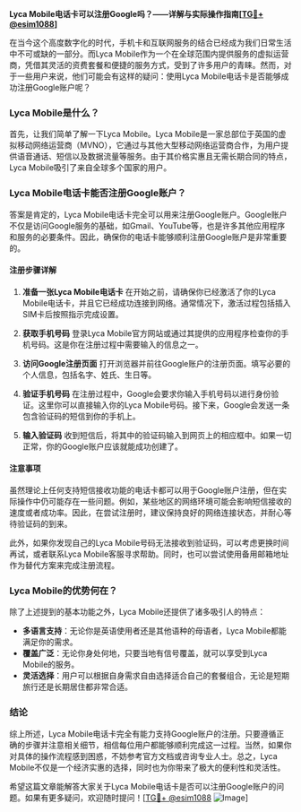**Lyca Mobile电话卡可以注册Google吗？——详解与实际操作指南[[TG💪+ @esim1088](https://t.me/s/esim1088)]**

在当今这个高度数字化的时代，手机卡和互联网服务的结合已经成为我们日常生活中不可或缺的一部分。而Lyca Mobile作为一个在全球范围内提供服务的虚拟运营商，凭借其灵活的资费套餐和便捷的服务方式，受到了许多用户的青睐。然而，对于一些用户来说，他们可能会有这样的疑问：使用Lyca Mobile电话卡是否能够成功注册Google账户呢？

### Lyca Mobile是什么？

首先，让我们简单了解一下Lyca Mobile。Lyca Mobile是一家总部位于英国的虚拟移动网络运营商（MVNO），它通过与其他大型移动网络运营商合作，为用户提供语音通话、短信以及数据流量等服务。由于其价格实惠且无需长期合同的特点，Lyca Mobile吸引了来自全球多个国家的用户。

### Lyca Mobile电话卡能否注册Google账户？

答案是肯定的，Lyca Mobile电话卡完全可以用来注册Google账户。Google账户不仅是访问Google服务的基础，如Gmail、YouTube等，也是许多其他应用程序和服务的必要条件。因此，确保你的电话卡能够顺利注册Google账户是非常重要的。

#### 注册步骤详解

1. **准备一张Lyca Mobile电话卡**
   在开始之前，请确保你已经激活了你的Lyca Mobile电话卡，并且它已经成功连接到网络。通常情况下，激活过程包括插入SIM卡后按照指示完成设置。

2. **获取手机号码**
   登录Lyca Mobile官方网站或通过其提供的应用程序检查你的手机号码。这是你在注册过程中需要输入的信息之一。

3. **访问Google注册页面**
   打开浏览器并前往Google账户的注册页面。填写必要的个人信息，包括名字、姓氏、生日等。

4. **验证手机号码**
   在注册过程中，Google会要求你输入手机号码以进行身份验证。这里你可以直接输入你的Lyca Mobile号码。接下来，Google会发送一条包含验证码的短信到你的手机上。

5. **输入验证码**
   收到短信后，将其中的验证码输入到网页上的相应框中。如果一切正常，你的Google账户应该就能成功创建了。

#### 注意事项

虽然理论上任何支持短信接收功能的电话卡都可以用于Google账户注册，但在实际操作中仍可能存在一些问题。例如，某些地区的网络环境可能会影响短信接收的速度或者成功率。因此，在尝试注册时，建议保持良好的网络连接状态，并耐心等待验证码的到来。

此外，如果你发现自己的Lyca Mobile号码无法接收到验证码，可以考虑更换时间再试，或者联系Lyca Mobile客服寻求帮助。同时，也可以尝试使用备用邮箱地址作为替代方案来完成注册流程。

### Lyca Mobile的优势何在？

除了上述提到的基本功能之外，Lyca Mobile还提供了诸多吸引人的特点：

- **多语言支持**：无论你是英语使用者还是其他语种的母语者，Lyca Mobile都能满足你的需求。
- **覆盖广泛**：无论你身处何地，只要当地有信号覆盖，就可以享受到Lyca Mobile的服务。
- **灵活选择**：用户可以根据自身需求自由选择适合自己的套餐组合，无论是短期旅行还是长期居住都非常合适。

### 结论

综上所述，Lyca Mobile电话卡完全有能力支持Google账户的注册。只要遵循正确的步骤并注意相关细节，相信每位用户都能够顺利完成这一过程。当然，如果你对具体的操作流程感到困惑，不妨参考官方文档或咨询专业人士。总之，Lyca Mobile不仅是一个经济实惠的选择，同时也为你带来了极大的便利性和灵活性。

希望这篇文章能解答大家关于Lyca Mobile电话卡是否可以注册Google账户的问题。如果有更多疑问，欢迎随时提问！[[TG💪+ @esim1088](https://t.me/s/esim1088) ![Image](https://i.postimg.cc/4NQfJmqS/Snipaste-2025-05-13-00-14-12.png)]